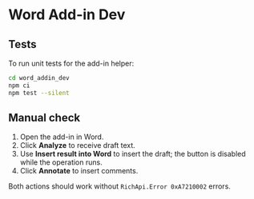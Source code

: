 # Word Add-in Dev

## Tests

To run unit tests for the add-in helper:

```bash
cd word_addin_dev
npm ci
npm test --silent
```

## Manual check

1. Open the add-in in Word.
2. Click **Analyze** to receive draft text.
3. Use **Insert result into Word** to insert the draft; the button is disabled while the operation runs.
4. Click **Annotate** to insert comments.

Both actions should work without `RichApi.Error 0xA7210002` errors.
